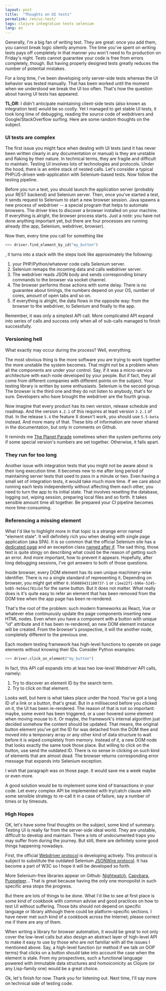 ```yaml
---
layout: post
title:  "Thoughts on UI tests"
permalink: /en/ui-test/
tags: clojure integration tests selenium
lang: en
---
```


Generally, I'm a big fan of writing test. They are great: once you add them, you
cannot break logic silently anymore. The time you've spent on writing tests pays
off completely in that manner you won't need to fix production on Friday's
night. Tests cannot guarantee your code is free from errors completely,
though. But having properly designed tests greatly reduces the number of
potential mistakes.

For a long time, I've been developing only server-side tests whereas the UI
behavior was tested manually. That has been worked until the moment when we
understood we break the UI too often. That's how the question about having UI
tests has appeared.

**TL;DR:** I didn't anticipate maintaining client-side tests (also known as
integration test) would be so costly. Yet I managed to get stable UI tests, it
took long time of debugging, reading the source code of webdrivers and
Google/StackOverflow surfing. Here are some random thoughts on the subject.

### UI tests are complex

The first issue you might face when dealing with UI tests (and it has never been
written clearly in any documentation or manual) is they are unstable and flaking
by their nature. In technical terms, they are fragile and difficult to
maintain. Testing UI involves lots of technologies and protocols. Under the
hood, there is an entire stack of nested calls.  Let's consider a typical
PHP/JS-driven web-application with Selenium-based tests. Now follow the testing
pipeline.

Before you run a test, you should launch the application server (probably your
REST backend) and Selenium server. Then, once you've started a test, it sends
request to Selenium to start a new browser session. Java spawns a new process of
webdriver -- a special program that helps to automate browsers. The driver tries
to discover a browser installed on your machine. If everything is alright, the
browser process starts. Just a note: you have not done anything important yet,
but there are four processes are running already (the app, Selenium, webdriver,
browser).

Now then, every time you call for something like

~~~python
>>> driver.find_element_by_id("my_button")
~~~

, it turns into a stack with the steps look like approximately the following:

1. your PHP/Python/whatever code calls Selenium server.
2. Selenium remaps the incoming data and calls webdriver server.
3. The webdriver reads JSON body and sends corresponding binary commands to the
   browser via socket channel.
4. The browser performs those actions with some delay. There is no guarantee
   about timings, the numbers depend on your OS, number of cores, amount of open
   tabs and so on.
5. If everything is alright, the data flows in the opposite way: from the
   browser to the webdriver, to Selenium and finally to the app.

Remember, it was only a simplest API call. More complicated API expand into
series of calls and success only when all of sub-calls managed to finish
successfully.

### Versioning hell

What exactly may occur during the process? Well, everything.

The most obvious thing is the more software you are trying to work together the
more unstable the system becomes. That might not be a problem when all the
components are under your control. Say, if it was a micro-service architecture
with each node developed by your people. But if fact, they all come from
different companies with different points on the subject. Your testing library
is written by some enthusiasts. Selenium is the second group. The browser is the
third one and they do not listen to anybody, that's for sure. Developers who
have brought the webdriver are the fourth group.

Now imagine that every product has its own version, release schedule and
roadmap. And the version `4.2.1` of this requires at least version `3.2.1` of
that. In the release `5.4` the feature X doesn't work, you should use `5.5-beta`
instead. And more many of that. These bits of information are never shared in
the documentation, but only in comments on Github.

[parade]:https://en.wikipedia.org/wiki/Appulse

It reminds me [The Planet Parade][parade] sometimes when the system performs
only if some special version's numbers are set together. Otherwise, it falls
apart.

### They run for too long

Another issue with integration tests that you might not be aware about is their
long execution time. It becomes new to me after long period of maintaining
server tests that used to pass in a minute or two. Even having a small set of
integration tests, it would take much more time. If we care about running each
tests independently without affecting them each other, you need to turn the app
to its initial state. That involves resetting the database, logging out, wiping
session, preparing local files and so forth. It takes sensible amount time all
together. Be prepared your CI pipeline becomes more time-consuming.

### Referencing a missing element

[stale-page]:http://docs.seleniumhq.org/exceptions/stale_element_reference.jsp
[stale-exc]: https://seleniumhq.github.io/selenium/docs/api/dotnet/html/T_OpenQA_Selenium_StaleElementReferenceException.htm

What I'd like to highlight more in that topic is a strange error named "element
stale". It will definitely rich you when dealing with single page application
(aka SPA). It is so common that the official Selenium site has
a [dedicated page][stale-page] and an exception
class [named after if][stale-exc]. The sad thing, those text is quite stingy on
describing what could be the reason of getting such an error. And more
important, how to prevent it appears. Hopefully, after long debugging sessions,
I've got answers to both of those questions.

Inside browser, every DOM element has its own unique machinery-wise
identifier. There is no a single standard of representing it. Depending on
browser, you might get either `0.950889431100737-1` or
`c1ee22f1-b96e-5245-bd85-9e56e1781cbd` for the same button. But it does not
matter. What really does is it's quite easy to refer an element that has been
removed from the DOM tree when the app page has been re-rendered.

That's the root of the problem: such modern frameworks as React, Vue or whatever
else continuously update the page components inserting new HTML nodes. Even when
you have a component with a button with unique "id" attribute and it has been
re-rendered, an new DOM element instance will be created. From the browser's
prospective, it will the another node, completely different to the previous one.

Each modern testing framework has high-level functions to operate on page
elements without knowing their IDs. Consider Python examples:

~~~python
>>> driver.click_on_element("my_button")
~~~

In fact, this API call expands into at leas two low-level Webdriver API calls,
namely:

1. Try to discover an element ID by the search term.
2. Try to click on that element.

Looks well, but here is what takes place under the hood. You've got a long ID of
a link or a button, that's great. But in a millisecond before you clicked on it,
the UI has been re-rendered. The reason of that is not so important: maybe, some
event has been triggered, or a user hovered some element when moving mouse to
it. Or maybe, the framework's internal algorithm just decided somehow the
content should be updated. That means, the original button element you've got
the ID for was detached from the DOM thee and moved into a temporary array or
any other kind of data structure to wait before it is wiped completely from
memory. Instead of it, a new DOM node that looks exactly the same took those
place. But willing to click on the button, use send the outdated ID. There is no
sense in clicking on such kind of elements that are almost dead. The browser
returns corresponding error message that expands into Selenium exception.

I wish that paragraph was on those page. It would save me a week maybe or even
more.

A good solution would be to implement some kind of transactions in your
code. Let every complex API be implemented with try/catch clause with some
sensible strategy to re-call it in a case of failure, say a number of times or
by timeouts.

### High Hopes

OK, let's have some final thoughts on the subject, some kind of summary. Testing
UI is really far from the server-side ideal world. They are unstable, difficult
to develop and maintain. There a lots of undocumented traps you may suffer from
during the journey. But still, there are definitely some good things happening
nowadays.

[webdriver]:https://www.w3.org/TR/webdriver/
[jsonwire]:https://github.com/SeleniumHQ/selenium/wiki/JsonWireProtocol

First, the official [Webdriver protocol][webdriver] is developing actively. This
protocol is subject to substitute the outdated
Selenium [JSONWire protocol][jsonwire]. It has become a part of W3C so I hope it
will be developed so forth.

[nightwatch]:http://nightwatchjs.org/
[capybara]:https://github.com/teamcapybara/capybara
[puppeteer]:https://github.com/GoogleChrome/puppeteer

More Selenium-free libraries appear on
Github:
[Nightwatch][nightwatch], [Capybara][capybara], [Puppeteer][puppeteer]... That
is great because having the only one monopolist in such specific area stops the
progress.

But there are lots of things to be done. What I'd like to see at first place is
some kind of cookbook with common advise and good practices on how to test UI
without suffering. Those bits should not depend on specific language or library
although there could be platform-specific sections. I have never met such kind
of a cookbook across the Internet; please correct me if there are any of them.

When writing a library for browser automation, it would be great to not only
cover the low-level calls but also design an abstract layer of high-level API to
make it easy to use by those who are not familiar with all the issues I
mentioned above. Say, a high-level function (or method if we talk on OOP terms)
that clicks on a button should take into account the case when the element is
stale. From my prospectives, such a functional language powered with immutable
data structures and homoiconicity as Clojure (or any Lisp-family one) would be a
great choice.

Ok, let's finish for now. Thank you for listening out. Next time, I'll say more
on technical side of testing code.
